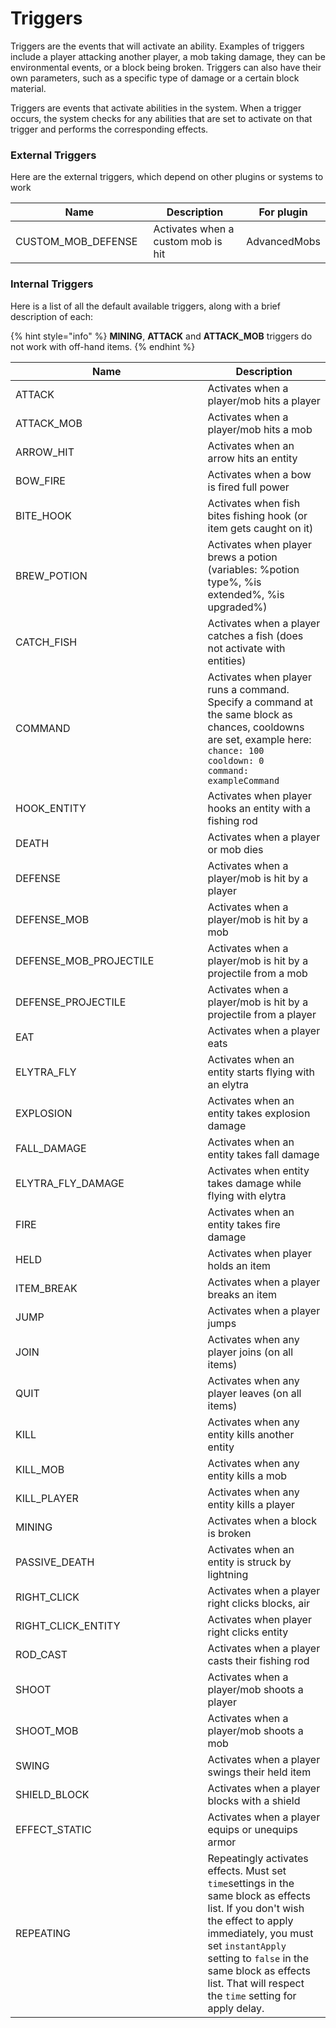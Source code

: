 # Triggers

Triggers are the events that will activate an ability. Examples of triggers include a player attacking another player, a mob taking damage, they can be environmental events, or a block being broken. Triggers can also have their own parameters, such as a specific type of damage or a certain block material.

Triggers are events that activate abilities in the system. When a trigger occurs, the system checks for any abilities that are set to activate on that trigger and performs the corresponding effects.

### External Triggers

Here are the external triggers, which depend on other plugins or systems to work

<table data-full-width="true"><thead><tr><th width="243">Name</th><th width="307.3333333333333">Description</th><th>For plugin</th></tr></thead><tbody><tr><td>CUSTOM_MOB_DEFENSE</td><td>Activates when a custom mob is hit</td><td>AdvancedMobs</td></tr></tbody></table>

### Internal Triggers

Here is a list of all the default available triggers, along with a brief description of each:

{% hint style="info" %}
**MINING**, **ATTACK** and **ATTACK\_MOB** triggers do not work with off-hand items.
{% endhint %}

<table data-full-width="true"><thead><tr><th width="291.5">Name</th><th>Description</th></tr></thead><tbody><tr><td>ATTACK</td><td>Activates when a player/mob hits a player</td></tr><tr><td>ATTACK_MOB</td><td>Activates when a player/mob hits a mob </td></tr><tr><td>ARROW_HIT</td><td>Activates when an arrow hits an entity</td></tr><tr><td>BOW_FIRE</td><td>Activates when a bow is fired full power</td></tr><tr><td>BITE_HOOK</td><td>Activates when fish bites fishing hook (or item gets caught on it)</td></tr><tr><td>BREW_POTION</td><td>Activates when player brews a potion (variables: %potion type%, %is extended%, %is upgraded%)</td></tr><tr><td>CATCH_FISH</td><td>Activates when a player catches a fish (does not activate with entities)</td></tr><tr><td>COMMAND</td><td>Activates when player runs a command. Specify a command at the same block as chances, cooldowns are set, example here:<br><code>chance: 100</code><br><code>cooldown: 0</code><br><code>command: exampleCommand</code></td></tr><tr><td>HOOK_ENTITY</td><td>Activates when player hooks an entity with a fishing rod</td></tr><tr><td>DEATH</td><td>Activates when a player or mob dies</td></tr><tr><td>DEFENSE</td><td>Activates when a player/mob is hit by a player</td></tr><tr><td>DEFENSE_MOB</td><td>Activates when a player/mob is hit by a mob</td></tr><tr><td>DEFENSE_MOB_PROJECTILE</td><td>Activates when a player/mob is hit by a projectile from a mob</td></tr><tr><td>DEFENSE_PROJECTILE</td><td>Activates when a player/mob is hit by a projectile from a player</td></tr><tr><td>EAT</td><td>Activates when a player eats</td></tr><tr><td>ELYTRA_FLY</td><td>Activates when an entity starts flying with an elytra</td></tr><tr><td>EXPLOSION</td><td>Activates when an entity takes explosion damage</td></tr><tr><td>FALL_DAMAGE</td><td>Activates when an entity takes fall damage</td></tr><tr><td>ELYTRA_FLY_DAMAGE</td><td>Activates when entity takes damage while flying with elytra</td></tr><tr><td>FIRE</td><td>Activates when an entity takes fire damage</td></tr><tr><td>HELD</td><td>Activates when player holds an item</td></tr><tr><td>ITEM_BREAK</td><td>Activates when a player breaks an item</td></tr><tr><td>JUMP</td><td>Activates when a player jumps</td></tr><tr><td>JOIN</td><td>Activates when any player joins (on all items)</td></tr><tr><td>QUIT</td><td>Activates when any player leaves (on all items)</td></tr><tr><td>KILL</td><td>Activates when any entity kills another entity</td></tr><tr><td>KILL_MOB</td><td>Activates when any entity kills a mob</td></tr><tr><td>KILL_PLAYER</td><td>Activates when any entity kills a player</td></tr><tr><td>MINING</td><td>Activates when a block is broken</td></tr><tr><td>PASSIVE_DEATH</td><td>Activates when an entity is struck by lightning</td></tr><tr><td>RIGHT_CLICK</td><td>Activates when a player right clicks blocks, air</td></tr><tr><td>RIGHT_CLICK_ENTITY</td><td>Activates when player right clicks entity</td></tr><tr><td>ROD_CAST</td><td>Activates when a player casts their fishing rod</td></tr><tr><td>SHOOT</td><td>Activates when a player/mob shoots a player</td></tr><tr><td>SHOOT_MOB</td><td>Activates when a player/mob shoots a mob</td></tr><tr><td>SWING</td><td>Activates when a player swings their held item</td></tr><tr><td>SHIELD_BLOCK</td><td>Activates when a player blocks with a shield</td></tr><tr><td>EFFECT_STATIC</td><td>Activates when a player equips or unequips armor</td></tr><tr><td>REPEATING</td><td>Repeatingly activates effects. Must set <code>time</code>settings in the same block as effects list. If you don't wish the effect to apply immediately, you must set <code>instantApply</code> setting to <code>false</code> in the same block as effects list. That will respect the <code>time</code> setting for apply delay.</td></tr></tbody></table>

